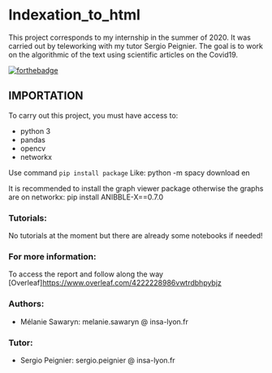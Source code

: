 # Indexation_to_html
This project corresponds to my internship in the summer of 2020. It was carried out by teleworking with my tutor Sergio Peignier. The goal is to work on the algorithmic of the text using scientific articles on the Covid19.


[![forthebadge](http://forthebadge.com/images/badges/built-with-love.svg)](http://forthebadge.com) 

## IMPORTATION
To carry out this project, you must have access to:
* python 3 
* pandas
* opencv
* networkx

Use command ``pip install package``
Like: python -m spacy download en

It is recommended to install the graph viewer package otherwise the graphs are on networkx:
pip install ANIBBLE-X==0.7.0

### Tutorials:
No tutorials at the moment but there are already some notebooks if needed! 

### For more information: 
To access the report and follow along the way
[Overleaf]https://www.overleaf.com/4222228986vwtrdbhpybjz

### Authors:

+ Mélanie Sawaryn: melanie.sawaryn @ insa-lyon.fr

### Tutor:

+ Sergio Peignier: sergio.peignier @ insa-lyon.fr
